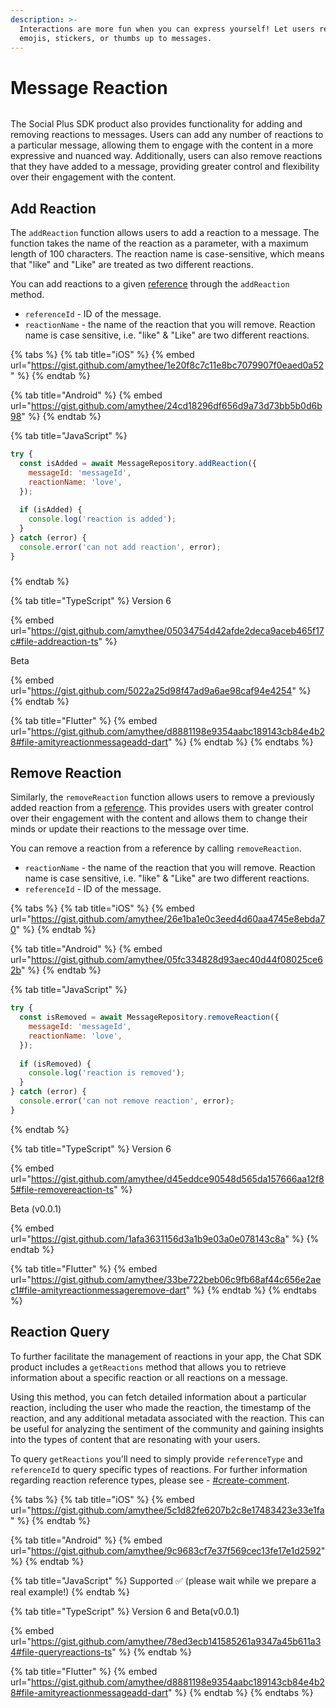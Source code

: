 ```yaml
---
description: >-
  Interactions are more fun when you can express yourself! Let users react using
  emojis, stickers, or thumbs up to messages.
---
```


# Message Reaction

<figure><img src="../../../.gitbook/assets/image (5) (1) (1) (3).png" alt=""><figcaption></figcaption></figure>

The Social Plus SDK product also provides functionality for adding and removing reactions to messages. Users can add any number of reactions to a particular message, allowing them to engage with the content in a more expressive and nuanced way. Additionally, users can also remove reactions that they have added to a message, providing greater control and flexibility over their engagement with the content.

## Add Reaction

The `addReaction` function allows users to add a reaction to a message. The function takes the name of the reaction as a parameter, with a maximum length of 100 characters. The reaction name is case-sensitive, which means that "like" and "Like" are treated as two different reactions.

You can add reactions to a given [reference](../../social/reactions/#create-comment) through the `addReaction` method.

* `referenceId` - ID of the message.
* `reactionName` - the name of the reaction that you will remove. Reaction name is case sensitive, i.e. "like" & "Like" are two different reactions.

{% tabs %}
{% tab title="iOS" %}
{% embed url="https://gist.github.com/amythee/1e20f8c7c11e8bc7079907f0eaed0a52" %}
{% endtab %}

{% tab title="Android" %}
{% embed url="https://gist.github.com/amythee/24cd18296df656d9a73d73bb5b0d6b98" %}
{% endtab %}

{% tab title="JavaScript" %}
```javascript
try {
  const isAdded = await MessageRepository.addReaction({
    messageId: 'messageId', 
    reactionName: 'love',
  });
  
  if (isAdded) {
    console.log('reaction is added');
  }
} catch (error) {
  console.error('can not add reaction', error);
}
```

###
{% endtab %}

{% tab title="TypeScript" %}
Version 6

{% embed url="https://gist.github.com/amythee/05034754d42afde2deca9aceb465f17c#file-addreaction-ts" %}

Beta

{% embed url="https://gist.github.com/5022a25d98f47ad9a6ae98caf94e4254" %}
{% endtab %}

{% tab title="Flutter" %}
{% embed url="https://gist.github.com/amythee/d8881198e9354aabc189143cb84e4b28#file-amityreactionmessageadd-dart" %}
{% endtab %}
{% endtabs %}

## Remove Reaction

Similarly, the `removeReaction` function allows users to remove a previously added reaction from a [reference](../../social/reactions/#create-comment). This provides users with greater control over their engagement with the content and allows them to change their minds or update their reactions to the message over time.

You can remove a reaction from a reference by calling `removeReaction`.&#x20;

* `reactionName` - the name of the reaction that you will remove. Reaction name is case sensitive, i.e. "like" & "Like" are two different reactions.
* `referenceId` - ID of the message.

{% tabs %}
{% tab title="iOS" %}
{% embed url="https://gist.github.com/amythee/26e1ba1e0c3eed4d60aa4745e8ebda70" %}
{% endtab %}

{% tab title="Android" %}
{% embed url="https://gist.github.com/amythee/05fc334828d93aec40d44f08025ce62b" %}
{% endtab %}

{% tab title="JavaScript" %}
```javascript
try {
  const isRemoved = await MessageRepository.removeReaction({
    messageId: 'messageId', 
    reactionName: 'love',
  });
  
  if (isRemoved) {
    console.log('reaction is removed');
  }
} catch (error) {
  console.error('can not remove reaction', error);
}
```
{% endtab %}

{% tab title="TypeScript" %}
Version 6

{% embed url="https://gist.github.com/amythee/d45eddce90548d565da157666aa12f85#file-removereaction-ts" %}

Beta (v0.0.1)

{% embed url="https://gist.github.com/1afa3631156d3a1b9e03a0e078143c8a" %}
{% endtab %}

{% tab title="Flutter" %}
{% embed url="https://gist.github.com/amythee/33be722beb06c9fb68af44c656e2aec1#file-amityreactionmessageremove-dart" %}
{% endtab %}
{% endtabs %}

## Reaction Query

To further facilitate the management of reactions in your app, the Chat SDK product includes a `getReactions` method that allows you to retrieve information about a specific reaction or all reactions on a message.

Using this method, you can fetch detailed information about a particular reaction, including the user who made the reaction, the timestamp of the reaction, and any additional metadata associated with the reaction. This can be useful for analyzing the sentiment of the community and gaining insights into the types of content that are resonating with your users.

To query `getReactions` you'll need to simply provide `referenceType` and `referenceId` to query specific types of reactions. For further information regarding reaction reference types, please see - [#create-comment](../../social/reactions/#create-comment "mention").

{% tabs %}
{% tab title="iOS" %}
{% embed url="https://gist.github.com/amythee/5c1d82fe6207b2c8e17483423e33e1fa" %}
{% endtab %}

{% tab title="Android" %}
{% embed url="https://gist.github.com/amythee/9c9683cf7e37f569cec13fe17e1d2592" %}
{% endtab %}

{% tab title="JavaScript" %}
Supported ✅ (please wait while we prepare a real example!)
{% endtab %}

{% tab title="TypeScript" %}
Version 6 and Beta(v0.0.1)

{% embed url="https://gist.github.com/amythee/78ed3ecb141585261a9347a45b611a34#file-queryreactions-ts" %}
{% endtab %}

{% tab title="Flutter" %}
{% embed url="https://gist.github.com/amythee/d8881198e9354aabc189143cb84e4b28#file-amityreactionmessageadd-dart" %}
{% endtab %}
{% endtabs %}
